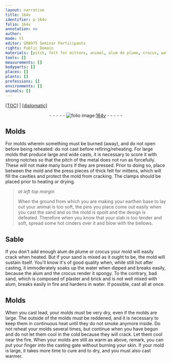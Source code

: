 ```yaml
---
layout: narrative
title: 164v
identifier: p-164v
folio: 164v
annotation: no
author:
mode: tl
editor: GR8975 Seminar Participants
rights: Public Domain
materials: [pitch, felt for mittens, animal, alum de plume, crocus, water, alum, plaster, brick, lead]
tools: []
measurements: []
bodyparts: []
places: []
plants: []
professions: []
environments: []
animals: []
---
```


 <p><a href="{{ site.baseurl }}/translation/">[TOC]</a> | <a href="{{ site.baseurl }}/texts/p-164v_tc/" target="_blank">[diplomatic]</a></p><div class="folio" align="center">- - - - - <a href="http://gallica.bnf.fr/ark:/12148/btv1b10500001g/f334.item" target="_blank"><img src="https://cu-mkp.github.io/2017-workshop-edition/assets/photo-icon.png" alt="folio image: " style="display:inline-block; margin-bottom:-3px;"/>164v</a> - - - - - </div>  
  

## Molds

 
 For molds wherein something must be burned (away), and do not open before being reheated: do not cast before refiring/reheating. For large molds that produce large and wide casts, it is necessary to score it with strong notches so that the <span class="m">pitch</span> of the metal does not run as forcefully. These will not make many burrs if they are pressed. Prior to doing so, place between the mold and the press pieces of thick <span class="m">felt for mittens</span>, which will fill the cavities and protect the mold from cracking. The clamps should be placed prior to heating or drying.
 
> *at left top margin*
> 
> 
>   When the ground from which you are making your earthen base to lay out your <span class="m">animal</span> is too soft, the pins you place come out easily when you cast the sand and so the mold is spoilt and the design is defeated. Therefore when you know that your slab is too tender and soft, spread some hot cinders over it and blow with the bellows.
 
 
  

## Sable

 
 If you don't add enough <span class="m">alum de plume</span> or <span class="m">crocus</span> <span class="sup">your mold</span> will easily crack when heated. But if your <span class="sup">sand</span> is mixed as it ought to be, <span class="sup">the mold</span> will sustain itself. You'll know it's of good quality when, while still hot after casting, it immoderately soaks up the <span class="m">water</span> when dipped and breaks easily, because the <span class="m">alum</span> and the <span class="m">crocus</span> render it spongy. To the contrary, bad sand, which is composed of <span class="m">plaster</span> and <span class="m">brick</span> and is not well mixed with <span class="m">alum</span>, breaks easily in fire and hardens in <span class="m">water</span>. If possible, cast all at once.
 
 
  

## Molds

 
 When you cast <span class="m">lead</span>, your molds must be very dry, even if the molds are large. The outside of the molds must be reddened, and it is necessary to keep them in continuous heat until they do not smoke anymore inside. Do not reheat your molds several times, but continue when you have begun and do not let them cool in the cold because they will crack. Let them cool near the fire. When your molds are still as warm as above, remark, you can put your finger into the casting gate without burning your skin. If your mold is large, it takes more time to cure and to dry, and you must also cast warmer.
 
 